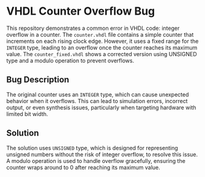 # VHDL Counter Overflow Bug
This repository demonstrates a common error in VHDL code: integer overflow in a counter. The `counter.vhdl` file contains a simple counter that increments on each rising clock edge. However, it uses a fixed range for the `INTEGER` type, leading to an overflow once the counter reaches its maximum value. The `counter_fixed.vhdl` shows a corrected version using UNSIGNED type and a modulo operation to prevent overflows. 

## Bug Description
The original counter uses an `INTEGER` type, which can cause unexpected behavior when it overflows. This can lead to simulation errors, incorrect output, or even synthesis issues, particularly when targeting hardware with limited bit width.

## Solution
The solution uses `UNSIGNED` type, which is designed for representing unsigned numbers without the risk of integer overflow, to resolve this issue. A modulo operation is used to handle overflow gracefully, ensuring the counter wraps around to 0 after reaching its maximum value.